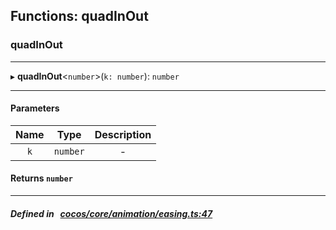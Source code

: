 ## Functions: quadInOut

### quadInOut


___
▸ **quadInOut**<`number`\>(`k: number`): `number`
___


#### Parameters

| Name | Type | Description |
| :------: | :------: | :------: |
| `k` | `number` | - |

#### Returns `number` 
___


##### Defined in &nbsp;   [cocos/core/animation/easing.ts:47](https://github.com/cocos-creator/engine/blob/c7bf6b8a9/cocos/core/animation/easing.ts#L47)&nbsp;
